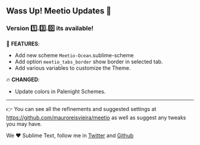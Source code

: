 ## Wass Up! Meetio Updates 🎁

### Version 1️⃣.3️⃣.0️⃣ its available!

📣 **FEATURES**:

* Add new scheme `Meetio-Ocean`.sublime-scheme
* Add option `meetio_tabs_border`  show border in selected tab.
* Add various variables to customize the Theme.

🔥 **CHANGED**:

* Update colors in Palenight Schemes.

---

👉 You can see all the refinements and suggested settings at https://github.com/mauroreisvieira/meetio
as well as suggest any tweaks you may have.

We ♥️ Sublime Text, follow me in [Twitter](https://twitter.com/mauroreisviera) and
[Github](https://github.com/mauroreisvieira/)

